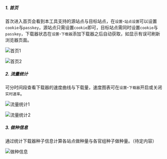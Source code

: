 ##### 1. 首页

首次进入首页会看到本工具支持的源站点与目标站点，在`设置`-`站点设置`可以设置`cookie`与`passkey`，源站点只需设置`cookie`即可，目标站点需同时设置`cookie`与`passkey`，下载器状态在`设置`-`下载器`添加下载器之后自动获取，如显示有误可刷新浏览器页面。

![首页1](https://img1.pixhost.to/images/8547/638615479_pixpin_2025-09-08_15-44-04.png)

![首页2](https://img1.pixhost.to/images/8547/638615477_pixpin_2025-09-08_15-44-22.png)

##### 2. 流量统计

可分时间段查看下载器的速度曲线与下载量，速度图表可在`设置`-`下载器`开启或关闭`实时速率`。

![流量统计1](https://img1.pixhost.to/images/8548/638622105_275a3763-621c-4a22-8192-0a4df0356bcb.png)

![流量统计2](https://img1.pixhost.to/images/8548/638622103_pixpin_2025-09-08_16-27-55.png)

##### 3. 做种信息

通过统计下载器种子信息计算各站点做种量与各官组种子做种量。（待定内容）

![做种信息](https://img1.pixhost.to/images/8548/638622717_pixpin_2025-09-08_16-35-40.png)